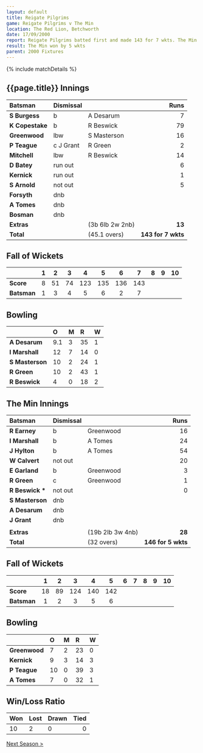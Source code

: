 ```yaml
---
layout: default
title: Reigate Pilgrims
game: Reigate Pilgrims v The Min
location: The Red Lion, Betchworth
date: 17/09/2000
report: Reigate Pilgrims batted first and made 143 for 7 wkts. The Min replied with 146 for 5 wkts
result: The Min won by 5 wkts
parent: 2000 Fixtures
---
```


{% include matchDetails %}


## {{page.title}} Innings

| Batsman | Dismissal |  | Runs |
|:---|:---|---|---:|
| **S Burgess** | b | A Desarum | 7 |
| **K Copestake** | b | R Beswick | 79 |
| **Greenwood** | lbw | S Masterson | 16 |
| **P Teague** | c J Grant | R Green | 2 |
| **Mitchell** | lbw | R Beswick | 14 |
| **D Batey** | run out |   | 6 |
| **Kernick** | run out |  | 1 |
| **S Arnold** | not out |  | 5 |
| **Forsyth** | dnb |  |  |
| **A Tomes** | dnb |  |  |
| **Bosman** | dnb |  |  |
| **Extras** | | (3b 6lb 2w 2nb) | **13** |
| **Total** | | (45.1 overs) | **143 for 7 wkts** |

## Fall of Wickets

| | 1 | 2 | 3 | 4 | 5 | 6 | 7 | 8 | 9 | 10 |
|---|:---:|:---:|:---:|:---:|:---:|:---:|:---:|:---:|:---:|:---:|
| **Score** | 8 | 51 | 74 | 123 | 135 | 136 | 143 |  |  |  |
| **Batsman** | 1 | 3 | 4 | 5 | 6 | 2 | 7 |  |  |  |

## Bowling

| | O | M | R | W |
|---|:---|:---|:---|:---|
| **A Desarum** | 9.1 | 3 | 35 | 1 |
| **I Marshall** | 12 | 7 | 14 | 0 |
| **S Masterson** | 10 | 2 | 24 | 1 |
| **R Green** | 10 | 2 | 43 | 1 |
| **R Beswick** | 4 | 0 | 18 | 2 |

## The Min Innings

| Batsman | Dismissal |  | Runs |
|:---|:---|---|---:|
| **R Earney** | b | Greenwood | 16 |
| **I Marshall** | b | A Tomes | 24 |
| **J Hylton** | b | A Tomes | 54 |
| **W Calvert** | not out |  | 20 |
| **E Garland** | b | Greenwood | 3 |
| **R Green** | c | Greenwood | 1 |
| **R Beswick &#42;** | not out |  | 0 |
| **S Masterson** | dnb |  |  |
| **A Desarum** | dnb |  |  |
| **J Grant** | dnb |  |  |
|  |  |  |  |
| **Extras** | | (19b 2lb 3w 4nb) | **28** |
| **Total** | | (32 overs) | **146 for 5 wkts** |

## Fall of Wickets

| | 1 | 2 | 3 | 4 | 5 | 6 | 7 | 8 | 9 | 10 |
|---|:---:|:---:|:---:|:---:|:---:|:---:|:---:|:---:|:---:|:---:|
| **Score** | 18 | 89 | 124 | 140 | 142 |  |  |  |  |  |
| **Batsman** | 1 | 2 | 3 | 5 | 6 |  |  |  |  |  |

## Bowling

| | O | M | R | W |
|---|:---|:---|:---|:---|
| **Greenwood** | 7 | 2 | 23 | 0 |
| **Kernick** | 9 | 3 | 14 | 3 |
| **P Teague** | 10 | 0 | 39 | 3 |
| **A Tomes** | 7 | 0 | 32 | 1 |

## Win/Loss Ratio

| Won | Lost | Drawn | Tied |
|:---|:---|:---|---:|
| 10 | 2 | 0 | 0 |

[Next Season >](../2001)